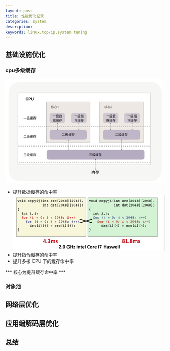 ```yaml
---
layout: post
title: 性能优化记录
categories: system
description: 
keywords: linux,tcp/ip,system tuning
---
```


## 基础设施优化
### cpu多级缓存
![cpu cache](/images/posts/system/cpu-cache.jpg) 
* 提升数据缓存的命中率
![copyij](/images/posts/system/copyij.png)
* 提升指令缓存的命中率
* 提升多核 CPU 下的缓存命中率

*** 核心为提升缓存命中率 ***

### 对象池

### 

## 网络层优化

## 应用编解码层优化

## 总结